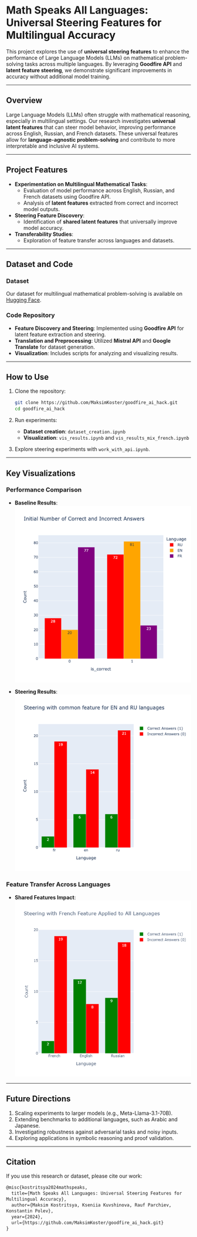 # **Math Speaks All Languages: Universal Steering Features for Multilingual Accuracy**

This project explores the use of **universal steering features** to enhance the performance of Large Language Models (LLMs) on mathematical problem-solving tasks across multiple languages. By leveraging **Goodfire API** and **latent feature steering**, we demonstrate significant improvements in accuracy without additional model training.

---

## **Overview**

Large Language Models (LLMs) often struggle with mathematical reasoning, especially in multilingual settings. Our research investigates **universal latent features** that can steer model behavior, improving performance across English, Russian, and French datasets. These universal features allow for **language-agnostic problem-solving** and contribute to more interpretable and inclusive AI systems.

---

## **Project Features**

- **Experimentation on Multilingual Mathematical Tasks**:
  - Evaluation of model performance across English, Russian, and French datasets using Goodfire API.
  - Analysis of **latent features** extracted from correct and incorrect model outputs.
- **Steering Feature Discovery**:
  - Identification of **shared latent features** that universally improve model accuracy.
- **Transferability Studies**:
  - Exploration of feature transfer across languages and datasets.

---

## **Dataset and Code**

### **Dataset**
Our dataset for multilingual mathematical problem-solving is available on [Hugging Face](https://huggingface.co/datasets/Maksim-KOS/ai_interpretability_hack).

### **Code Repository**
- **Feature Discovery and Steering**: Implemented using **Goodfire API** for latent feature extraction and steering.
- **Translation and Preprocessing**: Utilized **Mistral API** and **Google Translate** for dataset generation.
- **Visualization**: Includes scripts for analyzing and visualizing results.

---

## **How to Use**

1. Clone the repository:
   ```bash
   git clone https://github.com/MaksimKoster/goodfire_ai_hack.git
   cd goodfire_ai_hack
   ```

2. Run experiments:
   - **Dataset creation**: `dataset_creation.ipynb`
   - **Visualization**: `vis_results.ipynb` and `vis_results_mix_french.ipynb`

3. Explore steering experiments with `work_with_api.ipynb`.

---

## **Key Visualizations**

### **Performance Comparison**
- **Baseline Results**:
  ![Results](all_lg.png)

- **Steering Results**:
  ![Results](en_ru.png)

### **Feature Transfer Across Languages**
- **Shared Features Impact**:
  ![Feature Groups](Cross-language_feature_transfer.png)

---

## **Future Directions**

1. Scaling experiments to larger models (e.g., Meta-Llama-3.1-70B).
2. Extending benchmarks to additional languages, such as Arabic and Japanese.
3. Investigating robustness against adversarial tasks and noisy inputs.
4. Exploring applications in symbolic reasoning and proof validation.

---

## **Citation**

If you use this research or dataset, please cite our work:
```
@misc{kostritsya2024mathspeaks,
  title={Math Speaks All Languages: Universal Steering Features for Multilingual Accuracy},
  author={Maksim Kostritsya, Kseniia Kuvshinova, Rauf Parchiev, Konstantin Polev},
  year={2024},
  url={https://github.com/MaksimKoster/goodfire_ai_hack.git}
}
```
